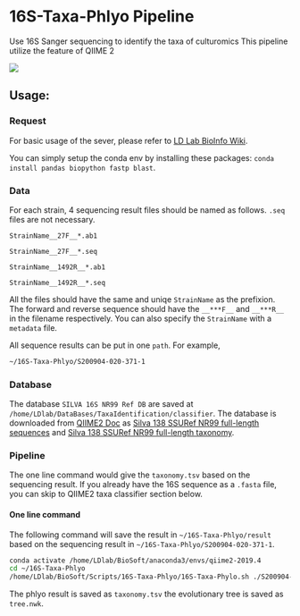 # 16S-Taxa-Phlyo Pipeline
Use 16S Sanger sequencing to identify the taxa of culturomics
This pipeline utilize the feature of QIIME 2

![](img/16s-taxa-phylo.png)

## Usage:

### Request

For basic usage of the sever, please refer to [LD Lab BioInfo Wiki](https://github.com/LD-Lab/LD-Lab-BioInfo-Wiki).

You can simply setup the conda env by installing these packages:
```conda install pandas biopython fastp blast```.

### Data 

For each strain, 4 sequencing result files should be named as follows. ```.seq``` files are not necessary.

```StrainName__27F__*.ab1```

```StrainName__27F__*.seq```

```StrainName__1492R__*.ab1```

```StrainName__1492R__*.seq```

All the files should have the same and uniqe ```StrainName``` as the prefixion. The forward and reverse sequence should have the ```__***F__``` and ```__***R__``` in the filename respectively. You can also specify the ```StrainName``` with a ```metadata``` file.

All sequence results can be put in one ```path```. For example,

```bash
~/16S-Taxa-Phlyo/S200904-020-371-1
```

### Database

The database ```SILVA 16S NR99 Ref DB``` are saved at ```/home/LDlab/DataBases/TaxaIdentification/classifier```. The database is downloaded from [QIIME2 Doc](https://docs.qiime2.org/2020.8/data-resources/#silva-16s-18s-rrna) as [Silva 138 SSURef NR99 full-length sequences](https://data.qiime2.org/2020.8/common/silva-138-99-seqs.qza) and [Silva 138 SSURef NR99 full-length taxonomy](https://data.qiime2.org/2020.8/common/silva-138-99-tax.qza).

### Pipeline

The one line command would give the ```taxonomy.tsv``` based on the sequencing result. If you already have the 16S sequence as a ```.fasta``` file, you can skip to QIIME2 taxa classifier section below.

#### One line command

The following command will save the result in ```~/16S-Taxa-Phlyo/result``` based on the sequencing result in ```~/16S-Taxa-Phlyo/S200904-020-371-1```.

```bash
conda activate /home/LDlab/BioSoft/anaconda3/envs/qiime2-2019.4
cd ~/16S-Taxa-Phlyo
/home/LDlab/BioSoft/Scripts/16S-Taxa-Phlyo/16S-Taxa-Phylo.sh ./S200904-020-371-1 ./Result
```
The phlyo result is saved as ```taxonomy.tsv``` the evolutionary tree is saved as ```tree.nwk```.


